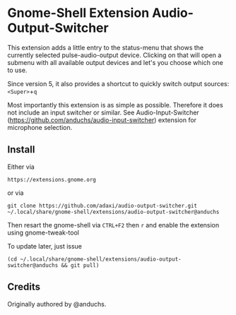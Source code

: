 Gnome-Shell Extension Audio-Output-Switcher
===========================================

This extension adds a little entry to the status-menu that shows the currently
selected pulse-audio-output device. Clicking on that will open a submenu with
all available output devices and let's you choose which one to use.

Since version 5, it also provides a shortcut to quickly switch output sources: 
`<Super>`+`q`

Most importantly this extension is as simple as possible. Therefore it does not
include an input switcher or similar.
See Audio-Input-Switcher (https://github.com/anduchs/audio-input-switcher)
extension for microphone selection.

Install
-------

Either via 

    https://extensions.gnome.org

or via

    git clone https://github.com/adaxi/audio-output-switcher.git ~/.local/share/gnome-shell/extensions/audio-output-switcher@anduchs

Then resart the gnome-shell via `CTRL+F2` then `r` and enable the extension using gnome-tweak-tool

To update later, just issue

    (cd ~/.local/share/gnome-shell/extensions/audio-output-switcher@anduchs && git pull)
    
Credits
-------

Originally authored by @anduchs.

